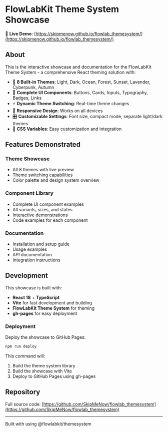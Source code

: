 # FlowLabKit Theme System Showcase

🚀 **Live Demo**: [https://skipmenow.github.io/flowlab_themesystem/](https://skipmenow.github.io/flowlab_themesystem/)

## About

This is the interactive showcase and documentation for the FlowLabKit Theme System - a comprehensive React theming solution with:

- 🎨 **8 Built-in Themes**: Light, Dark, Ocean, Forest, Sunset, Lavender, Cyberpunk, Autumn
- 🔧 **Complete UI Components**: Buttons, Cards, Inputs, Typography, Badges, Links
- ⚡ **Dynamic Theme Switching**: Real-time theme changes
- 📱 **Responsive Design**: Works on all devices
- 🎛️ **Customizable Settings**: Font size, compact mode, separate light/dark themes
- 🔗 **CSS Variables**: Easy customization and integration

## Features Demonstrated

### Theme Showcase
- All 8 themes with live preview
- Theme switching capabilities
- Color palette and design system overview

### Component Library
- Complete UI component examples
- All variants, sizes, and states
- Interactive demonstrations
- Code examples for each component

### Documentation
- Installation and setup guide
- Usage examples
- API documentation
- Integration instructions

## Development

This showcase is built with:
- **React 18** + **TypeScript**
- **Vite** for fast development and building
- **FlowLabKit Theme System** for theming
- **gh-pages** for easy deployment

### Deployment

Deploy the showcase to GitHub Pages:
```bash
npm run deploy
```

This command will:
1. Build the theme system library
2. Build the showcase with Vite
3. Deploy to GitHub Pages using gh-pages

## Repository

Full source code: [https://github.com/SkipMeNow/flowlab_themesystem](https://github.com/SkipMeNow/flowlab_themesystem)

---

Built with using @flowlabkit/themesystem